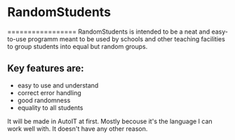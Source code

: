 # RandomStudents
=================
RandomStudents is intended to be a neat and easy-to-use programm
meant to be used by schools and other teaching facilities to group students into equal but random groups.

## Key features are:
- easy to use and understand
- correct error handling
- good randomness
- equality to all students


It will be made in AutoIT at first.
Mostly becouse it's the language I can work well with.
It doesn't have any other reason.
